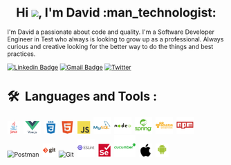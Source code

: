 <h1 align="center">Hi <img src="https://media.giphy.com/media/hvRJCLFzcasrR4ia7z/giphy.gif" width="30px">, I'm David :man_technologist:</h1>
<!--p align="center"><img src="https://media.giphy.com/media/dWesBcTLavkZuG35MI/giphy.gif" width="600" height="300"  /></p-->

I'm David a passionate about code and quality. I'm a Software Developer Engineer in Test who always is looking to grow up as a professional. Always curious and creative looking for the better way to do the things and best practices.

[![Linkedin Badge](https://img.shields.io/badge/-dmarcas-blue?style=flat-square&logo=Linkedin&logoColor=white&link=https://www.linkedin.com/in/dmarcas/)](https://www.linkedin.com/in/dmarcas/)
[![Gmail Badge](https://img.shields.io/badge/-david.marcas@gmail.com-c14438?style=flat-square&logo=Gmail&logoColor=white&link=mailto:david.marcas@gmail.com)](mailto:david.marcas@gmail.com)
[![Twitter](https://img.shields.io/badge/dmarcas-%231DA1F2.svg?style=flat-square&logo=Twitter&logoColor=white)](https://twitter.com/dmarcas)


# 🛠 &nbsp;Languages and Tools :

<p>
<img src="https://github.com/devicons/devicon/blob/master/icons/java/java-original-wordmark.svg" title="Java" alt="Java" width="30" height="30"/>&nbsp;
<img src="https://github.com/devicons/devicon/blob/master/icons/vuejs/vuejs-original-wordmark.svg" title="Vue" alt="Vue" width="40" height="30"/>&nbsp;
<img src="https://github.com/devicons/devicon/blob/master/icons/css3/css3-plain-wordmark.svg"  title="CSS3" alt="CSS" width="30" height="30"/>&nbsp;
<img src="https://github.com/devicons/devicon/blob/master/icons/html5/html5-original.svg" title="HTML5" alt="HTML" width="30" height="30"/>&nbsp;
<img src="https://github.com/devicons/devicon/blob/master/icons/javascript/javascript-original.svg" title="JavaScript" alt="JavaScript" width="30" height="30"/>&nbsp;
<img src="https://github.com/devicons/devicon/blob/master/icons/mysql/mysql-original-wordmark.svg" title="MySQL"  alt="MySQL" width="40" height="40"/>&nbsp;
<img src="https://github.com/devicons/devicon/blob/master/icons/nodejs/nodejs-original-wordmark.svg" title="NodeJS" alt="NodeJS" width="40" height="40"/>&nbsp;
<img src="https://github.com/devicons/devicon/blob/master/icons/spring/spring-original-wordmark.svg" title="Spring" alt="Spring" width="40" height="40"/>&nbsp;
<img src="https://github.com/devicons/devicon/blob/master/icons/amazonwebservices/amazonwebservices-plain-wordmark.svg" title="AWS" alt="AWS" width="40" height="40"/>&nbsp;
<img src="https://github.com/devicons/devicon/blob/master/icons/npm/npm-original-wordmark.svg" title="npm" **alt="npm" width="40" height="40"/>&nbsp;
<img src="https://www.vectorlogo.zone/logos/getpostman/getpostman-icon.svg" title="Postman"  alt="Postman" width="30" height="30"/>&nbsp;
<img src="https://github.com/devicons/devicon/blob/master/icons/git/git-original-wordmark.svg" title="Git" **alt="Git" width="30" height="30"/>&nbsp;
<img src="https://img.shields.io/badge/-GitHubActions-000?&logo=github-actions" title="Git" **alt="GitHub Actions"/>&nbsp;
<img src="https://github.com/devicons/devicon/blob/master/icons/eslint/eslint-original-wordmark.svg" title="ESLint" alt="ESLint" width="40" height="40"/>&nbsp;
<img src="https://github.com/devicons/devicon/blob/master/icons/selenium/selenium-original.svg" title="Selenium" **alt="Selenium" width="30" height="30"/>&nbsp;
<img src="https://github.com/devicons/devicon/blob/master/icons/cucumber/cucumber-plain-wordmark.svg" title="Cucumber" **alt="Cucumber" width="50" height="50"/>&nbsp;
<img src="https://github.com/devicons/devicon/blob/master/icons/apple/apple-original.svg" title="MacOS" **alt="MacOS" width="30" height="30"/>&nbsp;
<img src="https://github.com/devicons/devicon/blob/master/icons/android/android-original-wordmark.svg" title="Android" **alt="Android" width="30" height="30"/>&nbsp;
</p>

<!---
--### 🔥 &nbsp; My Stats :
[![GitHub Streak](http://github-readme-streak-stats.herokuapp.com?user=dmarcas&theme=dark&background=000000)](https://git.io/streak-stats)

[![Top Langs](https://github-readme-stats.vercel.app/api/top-langs/?username=dmarcas&layout=compact&theme=vision-friendly-dark)](https://github.com/anuraghazra/github-readme-stats)
-->

#
<p align="center"><img src="https://komarev.com/ghpvc/?username=davidmarcas&style=flat-square&color=blue" alt=""></p>
